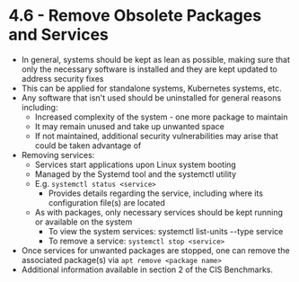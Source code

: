 # 4.6 - Remove Obsolete Packages and Services

- In general, systems should be kept as lean as possible, making sure that only the necessary software is installed and they are kept updated to address security fixes
- This can be applied for standalone systems, Kubernetes systems, etc.
- Any software that isn't used should be uninstalled for general reasons including:
  - Increased complexity of the system - one more package to maintain
  - It may remain unused and take up unwanted space
  - If not maintained, additional security vulnerabilities may arise that could be taken advantage of
- Removing services:
  - Services start applications upon Linux system booting
  - Managed by the Systemd tool and the systemctl utility
  - E.g. `systemctl status <service>`
    - Provides details regarding the service, including where its configuration file(s) are located
  - As with packages, only necessary services should be kept running or available on the system
    - To view the system services: systemctl list-units --type service
    - To remove a service: `systemctl stop <service>`
- Once services for unwanted packages are stopped, one can remove the associated package(s) via `apt remove <package name>`
- Additional information available in section 2 of the CIS Benchmarks.
